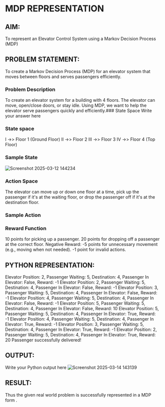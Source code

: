 # MDP REPRESENTATION

## AIM:
To represent an Elevator Control System using a Markov Decision Process (MDP)
## PROBLEM STATEMENT:
To create a Markov Decision Process (MDP) for an elevator system that moves between floors and serves passengers efficiently.
### Problem Description
To create an elevator system for a building with 4 floors.
The elevator can move, open/close doors, or stay idle.
Using MDP, we want to help the elevator serve passengers quickly and efficiently.### State Space
Write your answer here

### State space 
I   ->>  Floor 1 (Ground Floor)
II  ->>  Floor 2
III ->>  Floor 3
IV  ->>  Floor 4 (Top Floor)
### Sample State
![Screenshot 2025-03-12 144234](https://github.com/user-attachments/assets/5e8b46a5-2906-4351-9a11-a1e8f238d9d4)


### Action Space
The elevator can move up or down one floor at a time, pick up the passenger if it's at the waiting floor, or drop the passenger off if it's at the destination floor.
### Sample Action

### Reward Function
10 points for picking up a passenger.
20 points for dropping off a passenger at the correct floor.
Negative Reward:
-5 points for unnecessary movement (e.g., moving when not needed).
-1 point for invalid actions.

## PYTHON REPRESENTATION:
Elevator Position: 2, Passenger Waiting: 5, Destination: 4, Passenger In Elevator: False, Reward: -1
Elevator Position: 2, Passenger Waiting: 5, Destination: 4, Passenger In Elevator: False, Reward: -1
Elevator Position: 3, Passenger Waiting: 5, Destination: 4, Passenger In Elevator: False, Reward: -1
Elevator Position: 4, Passenger Waiting: 5, Destination: 4, Passenger In Elevator: False, Reward: -1
Elevator Position: 5, Passenger Waiting: 5, Destination: 4, Passenger In Elevator: False, Reward: 10
Elevator Position: 5, Passenger Waiting: 5, Destination: 4, Passenger In Elevator: True, Reward: -1
Elevator Position: 4, Passenger Waiting: 5, Destination: 4, Passenger In Elevator: True, Reward: -1
Elevator Position: 3, Passenger Waiting: 5, Destination: 4, Passenger In Elevator: True, Reward: -1
Elevator Position: 2, Passenger Waiting: 5, Destination: 4, Passenger In Elevator: True, Reward: 20
Passenger successfully delivered!

## OUTPUT:
Write your Python output here
![Screenshot 2025-03-14 143139](https://github.com/user-attachments/assets/875afdc7-726f-4444-92da-4fb96e26d759)

## RESULT:
Thus the given real world problem is successfully represented in a MDP form .


